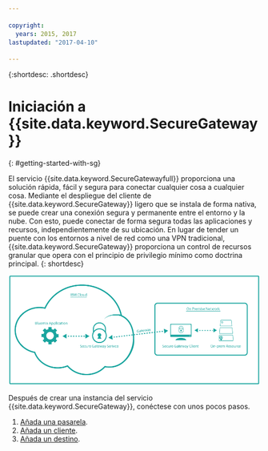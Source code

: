 ```yaml
---

copyright:
  years: 2015, 2017
lastupdated: "2017-04-10"

---
```

{:shortdesc: .shortdesc}

# Iniciación a {{site.data.keyword.SecureGateway}}
{: #getting-started-with-sg}

El servicio {{site.data.keyword.SecureGatewayfull}} proporciona una solución rápida, fácil y segura para conectar cualquier cosa a cualquier cosa.  Mediante el despliegue del cliente de {{site.data.keyword.SecureGateway}} ligero que se instala de forma nativa, se puede crear una conexión segura y permanente entre el entorno y la nube.  Con esto, puede conectar de forma segura todas las aplicaciones y recursos, independientemente de su ubicación.  En lugar de tender un puente con los entornos a nivel de red como una VPN tradicional, {{site.data.keyword.SecureGateway}} proporciona un control de recursos granular que opera con el principio de privilegio mínimo como doctrina principal.
{: shortdesc}

![Arquitectura de {{site.data.keyword.SecureGateway}}](./images/diagramSGW.png?raw=true "Arquitectura de {{site.data.keyword.SecureGateway}}")

Después de crear una instancia del servicio {{site.data.keyword.SecureGateway}}, conéctese con unos pocos pasos.

1. [Añada una pasarela](/docs/services/SecureGateway/securegateway_gateway.html).
2. [Añada un cliente](/docs/services/SecureGateway/securegateway_client.html).
3. [Añada un destino](/docs/services/SecureGateway/securegateway_destination.html).
